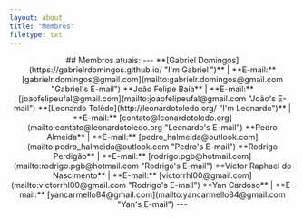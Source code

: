 ```yaml
---
layout: about
title: "Membros"
filetype: txt
---
```

<center>
## Membros atuais:
---
**[Gabriel Domingos](https://gabrielrdomingos.github.io/ "I'm Gabriel.")** | **E-mail:** [gabrielr.domingos@gmail.com](mailto:gabrielr.domingos@gmail.com "Gabriel's E-mail")
**João Felipe Baía** | **E-mail:** [joaofelipeufal@gmail.com](mailto:joaofelipeufal@gmail.com "João's E-mail")
**[Leonardo Tolêdo](http://leonardotoledo.org/ "I'm Leonardo")** | **E-mail:** [contato@leonardotoledo.org](mailto:contato@leonardotoledo.org "Leonardo's E-mail")
**Pedro Almeida** | **E-mail:** [pedro_halmeida@outlook.com](mailto:pedro_halmeida@outlook.com "Pedro's E-mail")
**Rodrigo Perdigão** | **E-mail:** [rodrigo.pgb@hotmail.com](mailto:rodrigo.pgb@hotmail.com "Rodrigo's E-mail")
**Victor Raphael do Nascimento** | **E-mail:** [victorrhl00@gmail.com](mailto:victorrhl00@gmail.com "Rodrigo's E-mail")
**Yan Cardoso** | **E-mail:** [yancarmello84@gmail.com](mailto:yancarmello84@gmail.com "Yan's E-mail")
---
</center>
